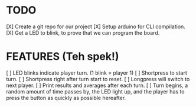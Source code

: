 TODO
====

[X] Create a git repo for our project
[X] Setup arduino for CLI compilation.
[X] Get a LED to blink, to prove that we can program the board.

FEATURES (Teh spek!)
====================
[ ] LED blinks indicate player turn. (1 blink = player 1)
[ ] Shortpress to start turn.
[ ] Shortpress right after turn start to reset.
[ ] Longpress will switch to next player.
[ ] Print results and averages after each turn.
[ ] Turn begins, a random amount of time passes by, the LED light up, and the player has to press the button as quickly as possible hereafter.




